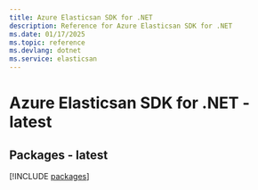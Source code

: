 ```yaml
---
title: Azure Elasticsan SDK for .NET
description: Reference for Azure Elasticsan SDK for .NET
ms.date: 01/17/2025
ms.topic: reference
ms.devlang: dotnet
ms.service: elasticsan
---
```

# Azure Elasticsan SDK for .NET - latest
## Packages - latest
[!INCLUDE [packages](elasticsan-index.md)]